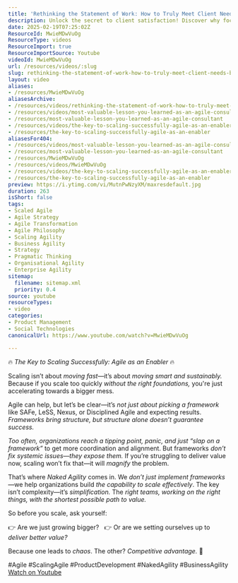 ```yaml
---
title: 'Rethinking the Statement of Work: How to Truly Meet Client Needs Beyond the Contract'
description: Unlock the secret to client satisfaction! Discover why focusing on real needs, not just the SoW, is key to delivering lasting value in consulting.
date: 2025-02-19T07:25:02Z
ResourceId: MwieMDwVuOg
ResourceType: videos
ResourceImport: true
ResourceImportSource: Youtube
videoId: MwieMDwVuOg
url: /resources/videos/:slug
slug: rethinking-the-statement-of-work-how-to-truly-meet-client-needs-beyond-the-contract
layout: video
aliases:
- /resources/MwieMDwVuOg
aliasesArchive:
- /resources/videos/rethinking-the-statement-of-work-how-to-truly-meet-client-needs-beyond-the-contract
- /resources/videos/most-valuable-lesson-you-learned-as-an-agile-consultant
- /resources/most-valuable-lesson-you-learned-as-an-agile-consultant
- /resources/videos/the-key-to-scaling-successfully-agile-as-an-enabler
- /resources/the-key-to-scaling-successfully-agile-as-an-enabler
aliasesFor404:
- /resources/videos/most-valuable-lesson-you-learned-as-an-agile-consultant
- /resources/most-valuable-lesson-you-learned-as-an-agile-consultant
- /resources/MwieMDwVuOg
- /resources/videos/MwieMDwVuOg
- /resources/videos/the-key-to-scaling-successfully-agile-as-an-enabler
- /resources/the-key-to-scaling-successfully-agile-as-an-enabler
preview: https://i.ytimg.com/vi/MutnPwNzyXM/maxresdefault.jpg
duration: 263
isShort: false
tags:
- Scaled Agile
- Agile Strategy
- Agile Transformation
- Agile Philosophy
- Scaling Agility
- Business Agility
- Strategy
- Pragmatic Thinking
- Organisational Agility
- Enterprise Agility
sitemap:
  filename: sitemap.xml
  priority: 0.4
source: youtube
resourceTypes:
- video
categories:
- Product Management
- Social Technologies
canonicalUrl: https://www.youtube.com/watch?v=MwieMDwVuOg

---
```

 🔥 *The Key to Scaling Successfully: Agile as an Enabler* 🔥  

Scaling isn’t about *moving fast*—it’s about *moving smart and sustainably.* Because if you scale too quickly *without the right foundations,* you're just accelerating towards a bigger mess.  

Agile can help, but let’s be clear—it’s *not just about picking a framework* like SAFe, LeSS, Nexus, or Disciplined Agile and expecting results. *Frameworks bring structure, but structure alone doesn’t guarantee success.*  

*Too often, organizations reach a tipping point, panic, and just “slap on a framework”* to get more coordination and alignment. But frameworks *don’t fix systemic issues—they expose them.* If you’re struggling to deliver value now, scaling won’t fix that—it will *magnify* the problem.  

That’s where *Naked Agility* comes in. We *don’t just implement frameworks*—we help organizations build *the capability to scale effectively*. The key isn’t complexity—it’s *simplification.* The *right teams, working on the right things, with the shortest possible path to value.*  

So before you scale, ask yourself:  

👉 Are we just growing bigger?  
👉 Or are we setting ourselves up to *deliver better value?*  

Because one leads to *chaos*. The other? *Competitive advantage.* 🚀  

#Agile #ScalingAgile #ProductDevelopment #NakedAgility #BusinessAgility 
 [Watch on Youtube](https://www.youtube.com/watch?v=MwieMDwVuOg)
